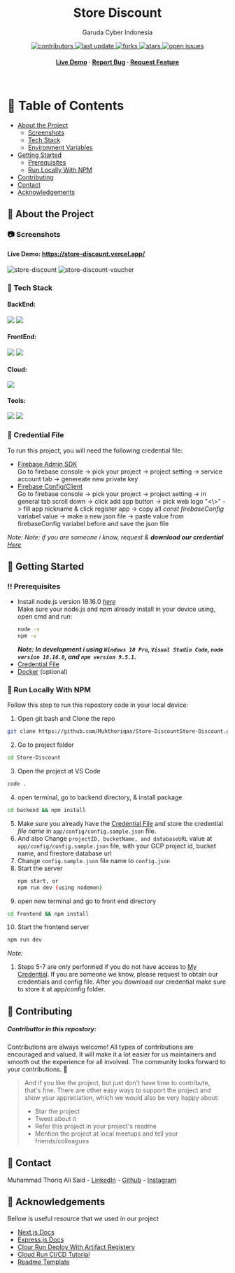 <div align="center">

  <h1>Store Discount</h1>
  
  <p>
    Garuda Cyber Indonesia 
  </p>
  
  
<!-- Badges -->
<p>
  <a href="https://github.com/Muhthoriqas/Store-DiscountStore-Discount/graphs/contributors">
    <img src="https://img.shields.io/github/contributors/Muhthoriqas/Store-Discount" alt="contributors" />
  </a>
  <a href="">
    <img src="https://img.shields.io/github/last-commit/Muhthoriqas/Store-Discount" alt="last update" />
  </a>
  <a href="https://github.com/Muhthoriqas/Store-DiscountStore-Discount/network/members">
    <img src="https://img.shields.io/github/forks/Muhthoriqas/Store-Discount" alt="forks" />
  </a>
  <a href="https://github.com/Muhthoriqas/Store-DiscountStore-Discount/stargazers">
    <img src="https://img.shields.io/github/stars/Muhthoriqas/Store-Discount" alt="stars" />
  </a>
  <a href="https://github.com/Muhthoriqas/Store-DiscountStore-Discount/issues/">
    <img src="https://img.shields.io/github/issues/Muhthoriqas/Store-Discount" alt="open issues" />
  </a>
</p>
   
<h4>
      <a href="https://store-discount.vercel.app/">Live Demo</a>
  <span> · </span>
    <a href="https://github.com/Muhthoriqas/Store-Discount/issues">Report Bug</a>
  <span> · </span>
    <a href="https://github.com/Muhthoriqas/Store-Discount/issues/">Request Feature</a>
  </h4>
</div>

<br />

<!-- Table of Contents -->
# :notebook_with_decorative_cover: Table of Contents

- [About the Project](#star2-about-the-project)
  * [Screenshots](#camera-screenshots)
  * [Tech Stack](#space_invader-tech-stack)
  * [Environment Variables](#key-credential-file)
- [Getting Started](#toolbox-getting-started)
  * [Prerequisites](#bangbang-prerequisites)
  * [Run Locally With NPM](#running-run-locally-with-npm)
- [Contributing](#wave-contributing)
- [Contact](#handshake-contact)
- [Acknowledgements](#gem-acknowledgements)

  

<!-- About the Project -->
## :star2: About the Project


<!-- Screenshots -->
### :camera: Screenshots

#### Live Demo: https://store-discount.vercel.app/</h1>

![store-discount](https://github.com/Muhthoriqas/Store-Discount/assets/72277295/d739af37-9d1d-4f12-8093-4f0af7db4c90)
![store-discount-voucher](https://github.com/Muhthoriqas/Store-Discount/assets/72277295/58c47ece-5d01-42f4-af14-d1b622f945dd)

<!-- TechStack -->
### :space_invader: Tech Stack

  <h4>BackEnd:</h4>
  <img src="https://img.shields.io/badge/Express.js-000000?style=for-the-badge&logo=express&logoColor=white" />
  <img src="https://img.shields.io/badge/firebase-ffca28?style=for-the-badge&logo=firebase&logoColor=black" />

  <h4>FrontEnd:</h4>
  <img src="https://img.shields.io/badge/tailwindcss-%2338B2AC.svg?style=for-the-badge&logo=tailwind-css&logoColor=white"/>
  <img src="https://img.shields.io/badge/Next-black?style=for-the-badge&logo=next.js&logoColor=white"/>

<h4>Cloud:</h4>
  <img src="https://img.shields.io/badge/Google_Cloud-4285F4?style=for-the-badge&logo=google-cloud&logoColor=white" />

<h4>Tools:</h4>
  <img src="https://img.shields.io/badge/Docker-2CA5E0?style=for-the-badge&logo=docker&logoColor=white" />
  <img src="https://img.shields.io/badge/GitHub-100000?style=for-the-badge&logo=github&logoColor=white" />

<!-- Env Variables -->
### :key: Credential File 

To run this project, you will need the following credential file:
  <ul>
    <li><a href="https://firebase.google.com/docs/admin/setup">Firebase Admin SDK</a> <br /> Go to firebase console -> pick your project -> project setting -> service account tab -> genereate new private key</li>
    <li><a href="https://firebase.google.com/docs/web/setup">Firebase Config/Client</a> <br /> Go to firebase console -> pick your project -> project setting -> in general tab scroll down -> click add app button -> pick web logo "<\>" -> fill app nickname & click register app -> copy all <em>const firebaseConfig</em> variabel value -> make a new json file -> paste value from firebaseConfig variabel before and save the json file</li>
  </ul>
  
_Note:_ 
  <em>Note: if you are someone i know, request & <strong>download our credential</strong> <a href="https://drive.google.com/drive/folders/1sId4l4MII9uacp-welga4b0qU1lGSFnw?usp=drive_link)">Here</a></em>
  
<!-- Getting Started -->
## 	:toolbox: Getting Started

<!-- Prerequisites -->
### :bangbang: Prerequisites

* Install node.js version 18.16.0 <a href="https://nodejs.org/en/download">*here*<a/> <br />
  Make sure your node.js and npm already install in your device using, open cmd and run:
  ```bash
  node -v
  npm -v
  ```
   _**Note: In development i using `Windows 10 Pro`, `Visual Studio Code`, `node version 18.16.0`, and `npm version 9.5.1`.**_
* [Credential File](#key-credential-file)
* [Docker](https://www.docker.com/) (optional)

<!-- Installation -->
### :running: Run Locally With NPM

Follow this step to run this repostory code in your local device:
  1. Open git bash and Clone the repo
   ```sh
   git clone https://github.com/Muhthoriqas/Store-DiscountStore-Discount.git
   ```
  2. Go to project folder 
  ``` sh
  cd Store-Discount
  ``` 
3. Open the project at VS Code 
  ``` sh
  code . 
  ``` 
  4. open terminal, go to backend directory, & install package
  ``` sh
  cd backend && npm install
  ```
5. Make sure you already have the [Credential File](#key-credential-file) and store the credential *file name* in  `app/config/config.sample.json` file.
6. And also Change `projectID, bucketName, and databaseURL` value at `app/config/config.sample.json` file, with your GCP project id, bucket name, and firestore database url
7. Change `config.sample.json` file name to `config.json`
8. Start the server
   ```sh
   npm start, or
   npm run dev (using nodemon)
   ```
9. open new terminal and go to front end directory
  ```sh
  cd frontend && npm install 
  ```
10. Start the frontend server
   ```sh
   npm run dev 
   ```

 _Note:_
  1. Steps 5-7 are only performed if you do not have access to [My Credential](https://drive.google.com/drive/folders/1sId4l4MII9uacp-welga4b0qU1lGSFnw?usp=drive_link). If you are someone we know, please request to obtain our credentials and config file. After you download our credential make sure to store it at app/config folder.

<!-- Contributing -->
## :wave: Contributing

<h5>Contributtor in this repostory:</h5>
  
Contributions are always welcome!
All types of contributions are encouraged and valued. It will make it a lot easier for us maintainers and smooth out the experience for all involved. The community looks forward to your contributions. 🎉

> And if you like the project, but just don't have time to contribute, that's fine. There are other easy ways to support the project and show your appreciation, which we would also be very happy about:
> - Star the project
> - Tweet about it
> - Refer this project in your project's readme
> - Mention the project at local meetups and tell your friends/colleagues

<!-- Contact -->
## :handshake: Contact

Muhammad Thoriq Ali Said - [LinkedIn](https://www.linkedin.com/in/thoriqas/) - [Github](https://github.com/Muhthoriqas) - [Instagram](https://www.instagram.com/mthoriq_as/)

<!-- Acknowledgments -->
## :gem: Acknowledgements

  Bellow is useful resource that we used in our project
 
 - [Next.js Docs](https://nextjs.org/docs)
 - [Express.js Docs](https://expressjs.com/)
 - [Clour Run Deploy With Artifact Registery](https://www.youtube.com/watch?v=b7G1pmd-0mk)
 - [Cloud Run CI/CD Tutorial](https://www.youtube.com/watch?v=Sh4I-s7O8rs&t=111s)
 - [Readme Template](https://github.com/Louis3797/awesome-readme-template)

